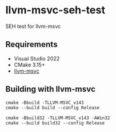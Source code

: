 # llvm-msvc-seh-test
SEH test for llvm-msvc

## Requirements

- Visual Studio 2022
- CMake 3.15+
- [llvm-msvc](https://github.com/backengineering/llvm-msvc/releases)

## Building with llvm-msvc

```
cmake -Bbuild -TLLVM-MSVC_v143
cmake --build build --config Release
```
```
cmake -Bbuild32 -TLLVM-MSVC_v143 -AWin32
cmake --build build32 --config Release
```
